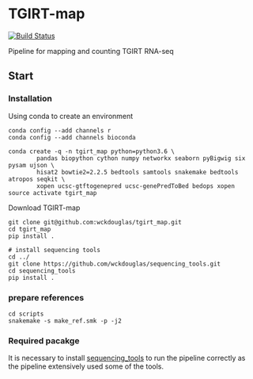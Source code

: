 # TGIRT-map # 

[![Build Status](https://travis-ci.org/wckdouglas/tgirt_map.svg?branch=master)](https://travis-ci.org/wckdouglas/tgirt_map)


Pipeline for mapping and counting TGIRT RNA-seq


## Start ##

### Installation ###

Using conda to create an environment

```
conda config --add channels r
conda config --add channels bioconda

conda create -q -n tgirt_map python=python3.6 \  
        pandas biopython cython numpy networkx seaborn pyBigwig six pysam ujson \
        hisat2 bowtie2=2.2.5 bedtools samtools snakemake bedtools atropos seqkit \
        xopen ucsc-gtftogenepred ucsc-genePredToBed bedops xopen 
source activate tgirt_map
```

Download TGIRT-map
```
git clone git@github.com:wckdouglas/tgirt_map.git
cd tgirt_map
pip install .

# install sequencing tools
cd ../
git clone https://github.com/wckdouglas/sequencing_tools.git
cd sequencing_tools
pip install .
```

### prepare references ###

```
cd scripts
snakemake -s make_ref.smk -p -j2 
```


### Required pacakge ###
It is necessary to install [sequencing_tools](https://wckdouglas.github.io/sequencing_tools) to run the pipeline correctly as the pipeline extensively used some of the tools.
